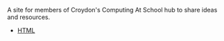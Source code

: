 A site for members of Croydon's Computing At School hub to share ideas and resources.

* [HTML](HTML)
